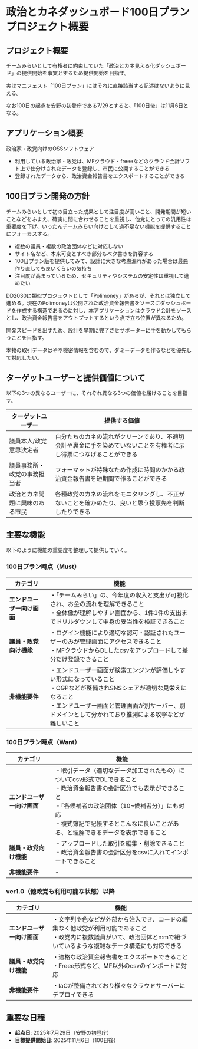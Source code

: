 # 政治とカネダッシュボード100日プランプロジェクト概要

## プロジェクト概要

チームみらいとして有権者に約束していた「政治とカネ見える化ダッシュボード」の提供開始を事実とするため提供開始を目指す。

実はマニフェスト「100日プラン」にはそれに直接該当する記述はないように見える。

なお100日の起点を安野の初登庁である7/29とすると、「100日後」は11月6日となる。

## アプリケーション概要

政治家・政党向けのOSSソフトウェア

- 利用している政治家・政党は、MFクラウド・freeeなどのクラウド会計ソフト上で仕分けされたデータを登録し、市民に公開することができる
- 登録されたデータから、政治資金報告書をエクスポートすることができる

## 100日プラン開発の方針

チームみらいとして初の目立った成果として注目度が高いこと、開発期間が短いことなどをふまえ、確実に間に合わせることを重視し、他党にとっての汎用性は重要度を下げ、いったんチームみらい向けとして過不足ない機能を提供することにフォーカスする。

- 複数の議員・複数の政治団体などに対応しない
- サイト名など、本来可変とすべき部分もベタ書きを許容する
- 100日プラン版を提供してみて、設計に大きな考慮漏れがあった場合は最悪作り直しても良いくらいの気持ち
- 注目度が高まっているため、セキュリティやシステムの安定性は重視して進めたい

DD2030に類似プロジェクトとして「Polimoney」があるが、それとは独立して進める。現在のPolimoneyは公開された政治資金報告書をソースにダッシュボードを作成する構造であるのに対し、本アプリケーションはクラウド会計をソースとし、政治資金報告書をアウトプットするという点で立ち位置が異なるため。

開発スピードを出すため、設計を早期に完了させサポーターに手を動かしてもらうことを目指す。

本物の取引データはやや機密情報を含むので、ダミーデータを作るなどを優先して対応したい。

## ターゲットユーザーと提供価値について

以下の3つの異なるユーザーに、それぞれ異なる3つの価値を届けることを目指す。

| ターゲットユーザー | 提供する価値 |
|-------------------|--------------|
| 議員本人/政党意思決定者 | 自分たちのカネの流れがクリーンであり、不適切会計や裏金に手を染めていないことを有権者に示し得票につなげることができる |
| 議員事務所・政党の事務担当者 | フォーマットが特殊なため作成に時間のかかる政治資金報告書を短期間で作ることができる |
| 政治とカネ問題に興味のある市民 | 各種政党のカネの流れをモニタリングし、不正がないことを確かめたり、良いと思う投票先を判断したりできる |

## 主要な機能

以下のように機能の重要度を整理して提供していく。

### 100日プラン時点（Must）

| カテゴリ | 機能 |
|----------|------|
| **エンドユーザー向け画面** | ・「チームみらい」の、今年度の収入と支出が可視化され、お金の流れを理解できること<br>・全体像が理解しやすい画面から、1件1件の支出までドリルダウンして中身の妥当性を検証できること |
| **議員・政党向け機能** | ・ログイン機能により適切な認可・認証されたユーザーのみが管理画面にアクセスできること<br>・MFクラウドからDLしたcsvをアップロードして差分だけ登録できること |
| **非機能要件** | ・エンドユーザー画面が検索エンジンが評価しやすい形式になっていること<br>・OGPなどが整備されSNSシェアが適切な見栄えになること<br>・エンドユーザー画面と管理画面が別サーバー、別ドメインとして分かれており推測による攻撃などが難しいこと |

### 100日プラン時点（Want）

| カテゴリ | 機能 |
|----------|------|
| **エンドユーザー向け画面** | ・取引データ（適切なデータ加工されたもの）についてcsv形式でDLできること<br>・政治資金報告書の会計区分でも表示ができること<br>・「各候補者の政治団体（10~候補者分）」にも対応<br>・複式簿記で記帳するとこんなに良いことがある、と理解できるデータを表示できること |
| **議員・政党向け機能** | ・アップロードした取引を編集・削除できること<br>・政治資金報告書の会計区分をcsvに入れてインポートできること |
| **非機能要件** | - |

### ver1.0（他政党も利用可能な状態）以降

| カテゴリ | 機能 |
|----------|------|
| **エンドユーザー向け画面** | ・文字列や色などが外部から注入でき、コードの編集なく他政党が利用可能であること<br>・政党内に複数議員がいて、政治団体とn:mで紐づいているような複雑なデータ構造にも対応できる |
| **議員・政党向け機能** | ・適格な政治資金報告書をエクスポートできること<br>・Freee形式など、MF以外のcsvのインポートに対応 |
| **非機能要件** | ・IaCが整備されており様々なクラウドサーバーにデプロイできる |

## 重要な日程

- **起点日**: 2025年7月29日（安野の初登庁）
- **目標提供開始日**: 2025年11月6日（100日後）
